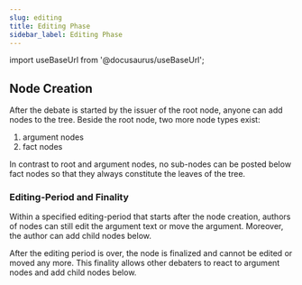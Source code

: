 ```yaml
---
slug: editing
title: Editing Phase
sidebar_label: Editing Phase
---
```

import useBaseUrl from '@docusaurus/useBaseUrl';

<link rel="stylesheet" href={useBaseUrl("katex/katex.min.css")} />

## Node Creation
After the debate is started by the issuer of the root node,
anyone can add nodes to the tree.
Beside the root node, two more node types exist:
1. argument nodes
2. fact nodes

In contrast to root and argument nodes, no sub-nodes can be posted below fact nodes 
so that they always constitute the leaves of the tree.

### Editing-Period and Finality
Within a specified editing-period that starts after the node creation, 
authors of nodes can still edit the argument text or move the argument. 
Moreover, the author can add child nodes below.

After the editing period is over, the node is finalized and cannot be edited or moved any more.
This finality allows other debaters to react to argument nodes and add child nodes below.
